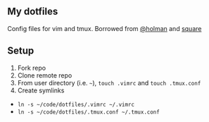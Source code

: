 ## My dotfiles
Config files for vim and tmux. Borrowed from [@holman](https://github.com/holman/dotfiles)
and [square](https://github.com/square/maximum-awesome)

## Setup
1. Fork repo
2. Clone remote repo
3. From user directory (i.e. `~`), `touch .vimrc` and `touch .tmux.conf`
4. Create symlinks
* `ln -s ~/code/dotfiles/.vimrc ~/.vimrc`
* `ln -s ~/code/dotfiles/.tmux.conf ~/.tmux.conf`
